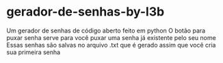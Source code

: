 # gerador-de-senhas-by-l3b
Um gerador de senhas de código aberto feito em python
O botão para puxar senha serve para você puxar uma senha já existente pelo seu nome
Essas senhas são salvas no arquivo .txt que é gerado assim que você cria sua primeira senha
